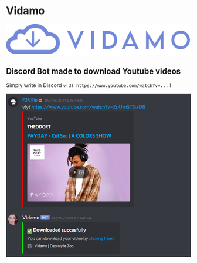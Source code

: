 # Vidamo
[![N|Solid](https://github.com/F2VILLE/vidamo/blob/main/unknown.png)](#)
## Discord Bot made to download Youtube videos
Simply write in Discord `v!dl https://www.youtube.com/watch?v=...` !

[![N|Solid](https://github.com/F2VILLE/vidamo/blob/main/Capture%20d%E2%80%99%C3%A9cran%202021-05-10%20012905.png)](#)
